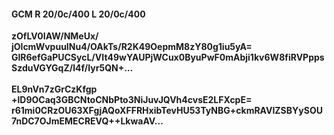 #### GCM R 20/0c/400 L 20/0c/400
**zOfLV0IAW/NMeUx/**<br/>**jOlcmWvpuuINu4/OAkTs/R2K49OepmM8zY80g1iu5yA=**<br/>**GlR6efGaPUCSycL/VIt49wYAUPjWCux0ByuPwF0mAbji1kv6W8fiRVPppsSzduVGYGqZ/l4f/Iyr5QN+...**<br/><br/>
**EL9nVn7zGrCzKfgp**<br/>**+lD9OCaq3GBCNtoCNbPto3NiJuvJQVh4cvsE2LFXcpE=**<br/>**r61mi0CRzOU63XFgjAQoXFFRHxibTevHU53TyNBG+ckmRAVIZSBYySOU7nDC7OJmEMECREVQ++LkwaAV...**